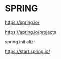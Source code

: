 # SPRING

https://spring.io/

https://spring.io/projects

spring initializr

https://start.spring.io/